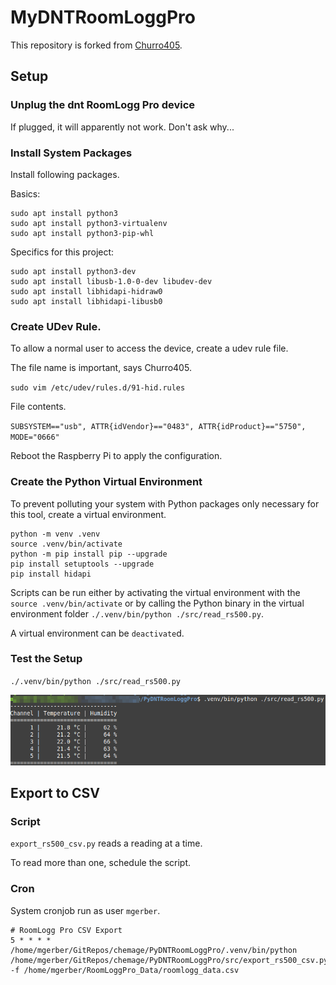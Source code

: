 # MyDNTRoomLoggPro

This repository is forked from [Churro405](https://github.com/Churro405/dnt_Weatherstation).

## Setup

### Unplug the dnt RoomLogg Pro device

If plugged, it will apparently not work. Don't ask why...

### Install System Packages

Install following packages.

Basics:

```shell
sudo apt install python3
sudo apt install python3-virtualenv
sudo apt install python3-pip-whl
```

Specifics for this project:

```shell
sudo apt install python3-dev
sudo apt install libusb-1.0-0-dev libudev-dev
sudo apt install libhidapi-hidraw0
sudo apt install libhidapi-libusb0
```

### Create UDev Rule.

To allow a normal user to access the device, create a udev rule file.

The file name is important, says Churro405.

`sudo vim /etc/udev/rules.d/91-hid.rules`

File contents.

`SUBSYSTEM=="usb", ATTR{idVendor}=="0483", ATTR{idProduct}=="5750", MODE="0666"` 

Reboot the Raspberry Pi to apply the configuration.

### Create the Python Virtual Environment

To prevent polluting your system with Python packages only necessary for this tool, create a virtual environment.

```shell
python -m venv .venv
source .venv/bin/activate
python -m pip install pip --upgrade
pip install setuptools --upgrade
pip install hidapi
```

Scripts can be run either by activating the virtual environment with the `source .venv/bin/activate`
or by calling the Python binary in the virtual environment folder `./.venv/bin/python ./src/read_rs500.py`.

A virtual environment can be `deactivate`d.

### Test the Setup

`./.venv/bin/python ./src/read_rs500.py`

![Example 1](doc/img/reader_example1.png "Example 1")


## Export to CSV

### Script

`export_rs500_csv.py` reads a reading at a time. 

To read more than one, schedule the script.

### Cron

System cronjob run as user `mgerber`.

```
# RoomLogg Pro CSV Export
5 * * * * /home/mgerber/GitRepos/chemage/PyDNTRoomLoggPro/.venv/bin/python /home/mgerber/GitRepos/chemage/PyDNTRoomLoggPro/src/export_rs500_csv.py -f /home/mgerber/RoomLoggPro_Data/roomlogg_data.csv
```


